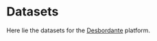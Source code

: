 # Datasets

Here lie the datasets for the [Desbordante](https://github.com/Mstrutov/Desbordante) platform.

